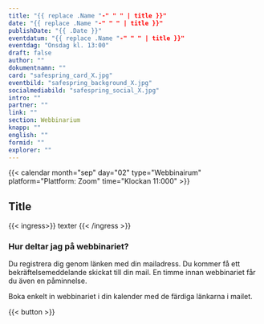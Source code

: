 ```yaml
---
title: "{{ replace .Name "-" " " | title }}"
date: "{{ replace .Name "-" " " | title }}"
publishDate: "{{ .Date }}"
eventdatum: "{{ replace .Name "-" " " | title }}"
eventdag: "Onsdag kl. 13:00"
draft: false
author: ""
dokumentnamn: ""
card: "safespring_card_X.jpg"
eventbild: "safespring_background_X.jpg"
socialmediabild: "safespring_social_X.jpg"
intro: ""
partner: ""
link: ""
section: Webbinarium
knapp: ""
english: ""
formid: ""
explorer: ""
---
```


{{< calendar month="sep" day="02" type="Webbinairum" platform="Plattform: Zoom" time="Klockan 11:000" >}}

## Title

{{< ingress>}}
texter
{{< /ingress >}}

### Hur deltar jag på webbinariet?
Du registrera dig genom länken med din mailadress. Du kommer få ett bekräftelsemeddelande skickat till din mail. En timme innan webbinariet får du även en påminnelse.

Boka enkelt in webbinariet i din kalender med de färdiga länkarna i mailet.

{{< button >}}
